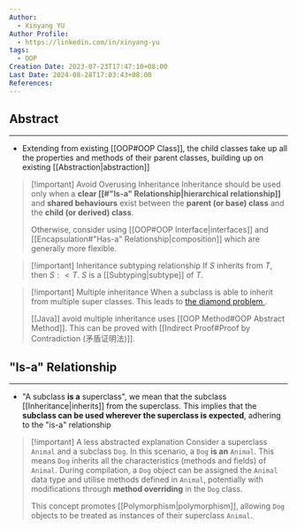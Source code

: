 ```yaml
---
Author:
  - Xinyang YU
Author Profile:
  - https://linkedin.com/in/xinyang-yu
tags:
  - OOP
Creation Date: 2023-07-23T17:47:10+08:00
Last Date: 2024-08-28T17:03:43+08:00
References: 
---
```

## Abstract
---
- Extending from existing [[OOP#OOP Class]], the child classes take up all the properties and methods of their parent classes, building up on existing [[Abstraction|abstraction]]

>[!important] Avoid Overusing Inheritance
> Inheritance should be used only when a **clear [[#"Is-a" Relationship|hierarchical relationship]]** and **shared behaviours** exist between the **parent (or base) class** and the **child (or derived) class**. 
> 
> Otherwise, consider using [[OOP#OOP Interface|interfaces]] and [[Encapsulation#"Has-a" Relationship|composition]] which are generally more flexible.

>[!important] Inheritance subtyping relationship
> If $S$ inherits from $T$, then $S :< T$. $S$ is a [[Subtyping|subtype]] of $T$.

>[!important] Multiple inheritance
> When a subclass is able to inherit from multiple super classes. This leads to [the diamond problem
> ](https://en.wikipedia.org/wiki/Multiple_inheritance#The_diamond_problem).
> 
> [[Java]] avoid multiple inheritance uses [[OOP Method#OOP Abstract Method]]. This can be proved with [[Indirect Proof#Proof by Contradiction (矛盾证明法)]].
## "Is-a" Relationship
---
- "A subclass **is a** superclass", we mean that the subclass [[Inheritance|inherits]] from the superclass. This implies that the **subclass can be used wherever the superclass is expected**, adhering to the "is-a" relationship

>[!important] A less abstracted explanation
> Consider a superclass `Animal` and a subclass `Dog`. In this scenario, a `Dog` **is an** `Animal`. This means `Dog` inherits all the characteristics (methods and fields) of `Animal`. During compilation, a `Dog` object can be assigned the `Animal` data type and utilise methods defined in `Animal`, potentially with modifications through **method overriding** in the `Dog` class.
> 
> This concept promotes [[Polymorphism|polymorphism]], allowing `Dog` objects to be treated as instances of their superclass `Animal`.



